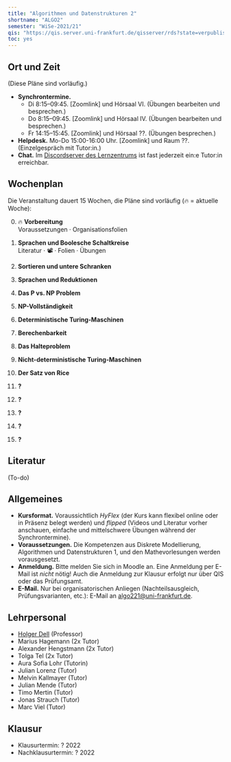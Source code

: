 ```yaml
---
title: "Algorithmen und Datenstrukturen 2"
shortname: "ALGO2"
semester: "WiSe-2021/21"
qis: "https://qis.server.uni-frankfurt.de/qisserver/rds?state=verpublish&status=init&vmfile=no&publishid=321520&moduleCall=webInfo&publishConfFile=webInfo&publishSubDir=veranstaltung"
toc: yes
---
```


## Ort und Zeit

(Diese Pläne sind vorläufig.)

- **Synchrontermine.**
  - Di 8:15–09:45. [Zoomlink] und Hörsaal VI. (Übungen bearbeiten und besprechen.)
  - Do 8:15–09:45. [Zoomlink] und Hörsaal IV. (Übungen bearbeiten und besprechen.)
  - Fr 14:15–15:45. [Zoomlink] und Hörsaal ??. (Übungen besprechen.)
- **Helpdesk.** Mo-Do 15:00-16:00 Uhr. [Zoomlink] und Raum ??. (Einzelgespräch mit Tutor:in.)
- **Chat.** Im [Discordserver des Lernzentrums](https://olat-ce.server.uni-frankfurt.de/olat/auth/RepositoryEntry/8206712847?5) ist fast jederzeit ein:e Tutor:in erreichbar.

## Wochenplan

Die Veranstaltung dauert 15 Wochen, die Pläne sind vorläufig (🔥 = aktuelle Woche):

0. 🔥 **Vorbereitung**\
Voraussetzungen · Organisationsfolien

1. **Sprachen und Boolesche Schaltkreise**\
Literatur · 📽️ · Folien · Übungen

2. **Sortieren und untere Schranken**

3. **Sprachen und Reduktionen**

4. **Das P vs. NP Problem**

5. **NP-Vollständigkeit**

6. **Deterministische Turing-Maschinen**

7. **Berechenbarkeit**

8. **Das Halteproblem**

9. **Nicht-deterministische Turing-Maschinen**

10. **Der Satz von Rice**

11. **?**

12. **?**

13. **?**

14. **?**

15. **?**

## Literatur

(To-do)

## Allgemeines

- **Kursformat.** Voraussichtlich *HyFlex* (der Kurs kann flexibel online oder in Präsenz belegt werden) und *flipped* (Videos und Literatur vorher anschauen, einfache und mittelschwere Übungen während der Synchrontermine).
- **Voraussetzungen.** Die Kompetenzen aus Diskrete Modellierung, Algorithmen und Datenstrukturen 1, und den Mathevorlesungen werden vorausgesetzt. <!-- Mit [diesem Selbsttest](voraussetzungen.pdf) können Sie vorab Ihre Kompetenzen prüfen und auffrischen.-->
- **Anmeldung.** Bitte melden Sie sich in Moodle an.<!-- und in [AUGE](https://anmeldung.studiumdigitale.uni-frankfurt.de/auge/index.php?newCourse=&fachbereich=FB+12+Informatik+und+Mathematik&kurs=113) an. In AUGE müssen Sie dreimal denselben Termin angeben. --> Eine Anmeldung per E-Mail ist *nicht* nötig! Auch die Anmeldung zur Klausur erfolgt nur über QIS oder das Prüfungsamt.
- **E-Mail.** Nur bei organisatorischen Anliegen (Nachteilsausgleich, Prüfungsvarianten, etc.): E-Mail an [algo221@uni-frankfurt.de](mailto:algo221@uni-frankfurt.de).

## Lehrpersonal

- [Holger Dell](https://tcs.uni-frankfurt.de/~dell/) (Professor)
- Marius Hagemann (2x Tutor)
- Alexander Hengstmann (2x Tutor)
- Tolga Tel (2x Tutor)
- Aura Sofia Lohr (Tutorin)
- Julian Lorenz (Tutor)
- Melvin Kallmayer (Tutor)
- Julian Mende (Tutor)
- Timo Mertin (Tutor)
- Jonas Strauch (Tutor)
- Marc Viel (Tutor)

## Klausur

- Klausurtermin: ? 2022
- Nachklausurtermin: ? 2022

<!--
- **Weitere Hinweise.**
  - Sie müssen sich rechtzeitig über QIS oder das Prüfungsamt für die Klausur anmelden.
  - Ein Übertrag von „Bonuspunkten“ aus den Vorjahren findet nicht statt.
  - Die Klausur ist nicht zulassungsbeschränkt.
  - Es gibt [Altklausuren](https://ae.cs.uni-frankfurt.de/teaching/altklausuren.html), beachten Sie aber, dass Klausur sich an den Themen des aktuellen Semesters orientiert.
-->
